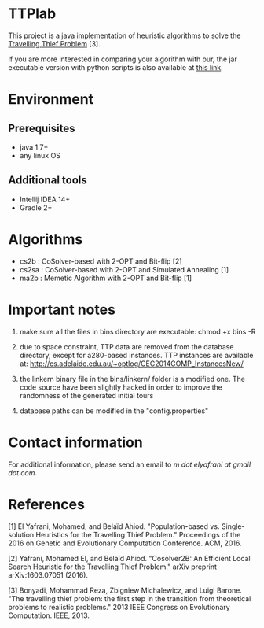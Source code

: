 # TTPlab

This project is a java implementation of heuristic algorithms to solve
the [Travelling Thief Problem](http://cs.adelaide.edu.au/~optlog/research/combinatorial.php) [3].

If you are more interested in comparing your algorithm with our, 
the jar executable version with python scripts is also available at 
[this link](https://github.com/yafrani/ttplab-jar).


# Environment

## Prerequisites
- java 1.7+
- any linux OS

## Additional tools
- Intellij IDEA 14+
- Gradle 2+


# Algorithms

- cs2b  : CoSolver-based with 2-OPT and Bit-flip [2]
- cs2sa : CoSolver-based with 2-OPT and Simulated Annealing [1]
- ma2b  : Memetic Algorithm with 2-OPT and Bit-flip [1]


# Important notes

1. make sure all the files in bins directory are executable:
   chmod +x bins -R

2. due to space constraint, TTP data are removed from the database directory,
   except for a280-based instances. TTP instances are available at:
   http://cs.adelaide.edu.au/~optlog/CEC2014COMP_InstancesNew/

3. the linkern binary file in the bins/linkern/ folder is a modified one.
   The code source have been slightly hacked in order to improve the randomness of
   the generated initial tours

4. database paths can be modified in the "config.properties"


# Contact information

For additional information, please send an email to *m dot elyafrani at gmail dot com*.


# References

[1] El Yafrani, Mohamed, and Belaïd Ahiod. "Population-based vs. Single-solution Heuristics for the Travelling Thief Problem." Proceedings of the 2016 on Genetic and Evolutionary Computation Conference. ACM, 2016.

[2] Yafrani, Mohamed El, and Belaïd Ahiod. "Cosolver2B: An Efficient Local Search Heuristic for the Travelling Thief Problem." arXiv preprint arXiv:1603.07051 (2016).

[3] Bonyadi, Mohammad Reza, Zbigniew Michalewicz, and Luigi Barone. "The travelling thief problem: the first step in the transition from theoretical problems to realistic problems." 2013 IEEE Congress on Evolutionary Computation. IEEE, 2013.
